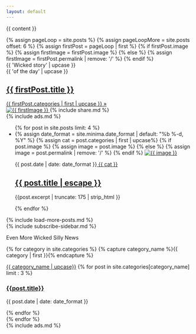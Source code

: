 ```yaml
---
layout: default
---
```

{{ content }}
<section class = 'flex-in'>
{% assign pageLoop = site.posts %}
{% assign pageLoopMore = site.posts offset: 6 %}
{% assign firstPost = pageLoop | first %}
{% if firstPost.image %}  
  {% assign firstImage = firstPost.image %}
{% else %}
  {% assign firstImage = firstPost.permalink | remove: '/' %}
{% endif %}
<style>
@media screen and (min-width: 667px) and (max-width: 832px){
    .featured .main{
      background-image: url({{ site.baseurl }}/assets/posts/{{ firstImage }}.jpg);
      background-size:cover;
      background-repeat:no-repeat;
    }
  }
</style>
<div class = 'hold-featured'>
  <div class = 'flex featured'>
    <div class = 'child third flex'>
      <div class = 'catch items'>
        <div class = 'left'>{{ 'Wicked story' | upcase }}</div>
        <div class = 'right'>{{ 'of the day' | upcase }}</div>
      </div>
      <a  href = '{{ firstPost.url | relative_url }}' class = 'title {{ firstPost.categories | first | downcase }} items'>
        <h1>{{ firstPost.title }}</h1>
        <span>{{ firstPost.categories | first | upcase }} &raquo;</span>
      </a>
    </div>
    <a href = '{{ firstPost.url | relative_url }}' class = 'child main '>
      <img src = '{{ site.baseurl }}/assets/posts/{{ firstImage }}.jpg' alt = '{{ firstImage }}'>
    </a>
    {% include share.md %}
  </div>
</div>
<div class = 'ads-container'>{% include ads.md %}</div>
<ul class="post-list">
  {% for post in site.posts limit: 4 %}
    <li class = 'flex out post-item'>
      {% assign date_format = site.minima.date_format | default: "%b %-d, %Y" %}
      {% assign cat = post.categories | first | upcase%}
      {% if post.image %}  
        {% assign image = post.image %}
      {% else %}
        {% assign image = post.permalink | remove: '/' %}
      {% endif %}
      <a class="post-image child main" href="{{ post.url | relative_url }}">
        <img src = '{{ site.baseurl }}/assets/posts/{{ image }}.jpg' alt = '{{ image }}'/>
      </a>
      <div class = 'post-summary child third flex-down'>
        <p class = 'flex out'><span class="post-meta">{{ post.date | date: date_format }}</span><span class = 'right {{ cat | downcase }}'><a href="{{ post.url | relative_url }}"> {{ cat }}</a></span></p>
        <p><h1><a href="{{ post.url | relative_url }}"> {{ post.title | escape }}</a></h1></p>
        <p class = 'post-excerpt'>{{post.excerpt | truncate: 175 | strip_html }}</p>
      </div>
    </li>
  {% endfor %}
</ul>
</section>
<section class = 'flex-in'>
<!-- Load More Posts -->
{% include load-more-posts.md %}
<aside class = 'child third'>
 <div class = 'desktop'>{% include subscribe-sidebar.md %}</div>
  <div id="archives">
  <p class = 'more'>Even More Wicked Silly News</p>
    <div class="archive-group">
    {% for category in site.categories %}
      {% capture category_name %}{{ category | first }}{% endcapture %}
      <div id="#{{ category_name | slugize }}"></div>
      <p></p>
      <a  href="{{site.baseurl}}/category/{{  category_name | downcase}}"   class="right category-head {{ category_name |downcase }}">{{ category_name | upcase}}</a>
      <!-- <a name="{{ category_name | slugize }}"></a> -->
      {% for post in site.categories[category_name] limit : 3 %}
      <div class="archive-item">
        <h3><a href="{{ site.baseurl }}{{ post.url }}">{{post.title}}</a></h3>
        <p><span class="post-meta">{{ post.date | date: date_format }}</span></p>
      </div>
      {% endfor %}
    </div>
  {% endfor %}
  </div>
</aside>
</section>
<div class = 'ads-container'>{% include ads.md %}</div>